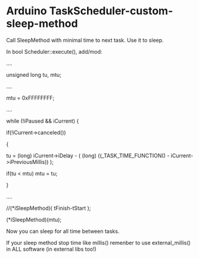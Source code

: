 # Arduino TaskScheduler-custom-sleep-method
Call SleepMethod with minimal time to next task. Use it to sleep.

In bool Scheduler::execute(), add/mod:

....

unsigned long tu, mtu;

....

mtu = 0xFFFFFFFF;

....

while (!iPaused && iCurrent) {


if(!iCurrent->canceled())

{

  tu = (long) iCurrent->iDelay - ( (long) ((_TASK_TIME_FUNCTION() - iCurrent->iPreviousMillis)) );
  
  if(tu < mtu) mtu = tu;
  
}    

....

//(*iSleepMethod)( tFinish-tStart );

(*iSleepMethod)(mtu);


Now you can sleep for all time between tasks.

If your sleep method stop time like millis() remenber to use external_millis() in ALL software (in external libs too!)

